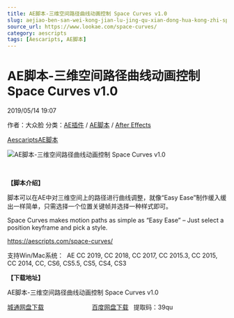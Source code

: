 ```yaml
---
title: AE脚本-三维空间路径曲线动画控制 Space Curves v1.0
slug: aejiao-ben-san-wei-kong-jian-lu-jing-qu-xian-dong-hua-kong-zhi-space-curves-v1-0
source_url: https://www.lookae.com/space-curves/
category: aescripts
tags: [Aescaripts, AE脚本]
---
```

# AE脚本-三维空间路径曲线动画控制 Space Curves v1.0

2019/05/14 19:07

作者：大众脸
分类：[AE插件](https://www.lookae.com/after-effects/aechajian/) / [AE脚本](https://www.lookae.com/after-effects/aescripts/) / [After Effects](https://www.lookae.com/after-effects/)

[Aescaripts](https://www.lookae.com/tag/aescaripts/)[AE脚本](https://www.lookae.com/tag/ae%e8%84%9a%e6%9c%ac/)

![AE脚本-三维空间路径曲线动画控制 Space Curves v1.0](https://www.lookae.com/wp-content/uploads/2019/05/Space-Curves.jpg "AE脚本-三维空间路径曲线动画控制 Space Curves v1.0-LookAE.com")

﻿

**【脚本介绍】**

脚本可以在AE中对三维空间上的路径进行曲线调整，就像“Easy Ease”制作缓入缓出一样简单，只需选择一个位置关键帧并选择一种样式即可。

Space Curves makes motion paths as simple as “Easy Ease” – Just select a position keyframe and pick a style.

https://aescripts.com/space-curves/

支持Win/Mac系统：  AE CC 2019, CC 2018, CC 2017, CC 2015.3, CC 2015, CC 2014, CC, CS6, CS5.5, CS5, CS4, CS3

**【下载地址】**

AE脚本-三维空间路径曲线动画控制 Space Curves v1.0

[城通网盘下载](https://lookae.ctfile.com/fs/680462-374445347)                            [百度网盘下载](https://pan.baidu.com/s/1Ab9nOY0F9Tnx1Ucc2P2pyw)   提取码：39qu
